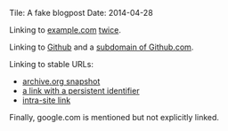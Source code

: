 Tile: A fake blogpost
Date: 2014-04-28

Linking to [example.com](example.com) [twice](example.com).

Linking to [Github](github.com) and a [subdomain of Github.com](https://github.com/pypa/pip).

Linking to stable URLs:

- [archive.org snapshot](https://web.archive.org/web/20000622042643/http://www.google.com/)
- [a link with a persistent identifier](https://doi.org/10.1080/32498327493.2014.358732798)
- [intra-site link]({filename}/blog/2012/2012-02-05-an-even-older-blogpost.md)

Finally, google.com is mentioned but not explicitly linked.